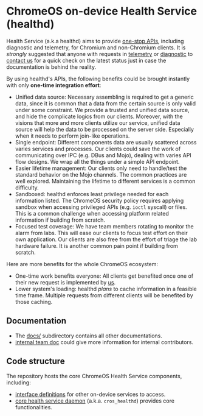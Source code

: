# ChromeOS on-device Health Service (healthd)

Health Service (a.k.a healthd) aims to provide
[one-stop APIs](./mojom/public/cros_healthd.mojom), including diagnostic and
telemetry, for Chromium and non-Chromium clients. It is _strongly_ suggested
that anyone with requests in [telemetry](./docs/telemetry.md) or
[diagnostic](./docs/diag-routines-for-oems.md) to [contact us][team-contact] for
a quick check on the latest status just in case the documentation is behind the
reality.

By using healthd's APIs, the following benefits could be brought instantly with
only **one-time integration effort**:
* Unified data source: Necessary assembling is required to get a generic data,
  since it is common that a data from the certain source is only valid under
  some constraint. We provide a trusted and unified data source, and hide the
  complicate logics from our clients. Moreover, with the visions that more and
  more clients utilize our service, unified data source will help the data to
  be processed on the server side. Especially when it needs to perform
  join-like operations.
* Single endpoint: Different components data are usually scattered across
  varies services and processes. Our clients could save the work of
  communicating over IPC (e.g. DBus and Mojo), dealing with varies API flow
  designs. We wrap all the things under a simple API endpoint.
* Easier lifetime management: Our clients only need to handle/test the standard
  behavior on the Mojo channels. The common practices are well explored.
  Maintaining the lifetime to different services is a common difficulty.
* Sandboxed: healthd enforces least privilege needed for each information
  listed. The ChromeOS security policy requires applying sandbox when accessing
  privileged APIs (e.g. `ioctl` syscall) or files. This is a common challenge
  when accessing platform related information if building from scratch.
* Focused test coverage: We have team members rotating to monitor the alarm
  from labs. This will ease our clients to focus test effort on their own
  application. Our clients are also free from the effort of triage the lab
  hardware failure. It is another common pain point if building from scratch.

Here are more benefits for the whole ChromeOS ecosystem:
* One-time work benefits everyone: All clients get benefited once one of their
  new request is implemented by [us][team-contact].
* Lower system's loading: healthd _plans_ to cache information in a feasible
  time frame. Multiple requests from different clients will be benefited by
  those caching.


## Documentation

* The [docs/](./docs) subdirectory contains all other documentations.
* [internal team doc][g3doc] could give more information for internal contributors.

## Code structure

The repository hosts the core ChromeOS Health Service components, including:
* [interface definitions](./mojom/public) for other on-device services to
  access.
* [core health service daemon](./cros_healthd) (a.k.a. `cros_healthd`) provides
  core functionalities.

[g3doc]: http://go/cros-tdm-g3doc
[team-contact]: mailto:cros-tdm-tpe-eng@google.com
